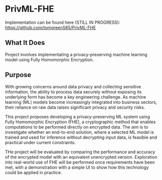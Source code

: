 # PrivML-FHE

Implementation can be found here (STILL IN PROGRESS): <https://github.com/tomgreen585/PrivML-FHE>

## What It Does

Project involves implementating a privacy-preserving machine learning model using Fully Homomorphic Encryption.

## Purpose

With growing concerns around data privacy and collecting sensitive information, the ability to process data securely without exposing its underlying form has become a key engineering challenge. As machine learning (ML) models become increasingly integrated into business sectors, their reliance on raw data raises significant privacy and security risks.

This project proposes developing a privacy-preserving ML system using Fully Homomorphic Encryption (FHE), a cryptographic method that enables computations to be performed directly on encrypted data. The aim is to investigate whether an end-to-end solution, where a selected ML model is trained and used for inference without decrypting input data, is feasible and practical under current constraints.

THe project will be evaluated by comparing the performance and accuracy of the encrypted model with an equivalent unencrypted version. Exploration into real-world use of FHE will be performed once requirements have been met, with a demonstration with a simple UI to show how this technology could be applied in practice.

